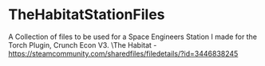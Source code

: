 # TheHabitatStationFiles
A Collection of files to be used for a Space Engineers Station I made for the Torch Plugin, Crunch Econ V3.
\\The Habitat - https://steamcommunity.com/sharedfiles/filedetails/?id=3446838245
